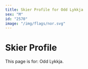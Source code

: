 ```yaml
---
title: Skier Profile for Odd Lykkja
sex: "M"
id: "2570"
image: "/img/flags/nor.svg" 
---
```


# Skier Profile

This page is for: Odd Lykkja.
    